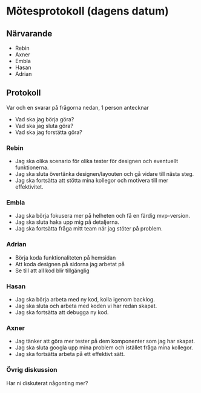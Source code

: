 # Mötesprotokoll (dagens datum)

## Närvarande

- Rebin
- Axner
- Embla
- Hasan
- Adrian

## Protokoll

Var och en svarar på frågorna nedan, 1 person antecknar

- Vad ska jag börja göra?
- Vad ska jag sluta göra?
- Vad ska jag forstätta göra?

### Rebin

- Jag ska olika scenario för olika tester för designen och eventuellt funktionerna.
- Jag ska sluta övertänka designen/layouten och gå vidare till nästa steg.
- Jag ska fortsätta att stötta mina kollegor och motivera till mer effektivitet.

### Embla

- Jag ska börja fokusera mer på helheten och få en färdig mvp-version.
- Jag ska sluta haka upp mig på detaljerna.
- Jag ska fortsätta fråga mitt team när jag stöter på problem.

### Adrian

- Börja koda funktionaliteten på hemsidan
- Att koda designen på sidorna jag arbetat på
- Se till att all kod blir tillgänglig

### Hasan

- Jag ska börja arbeta med ny kod, kolla igenom backlog.
- Jag ska sluta och arbeta med koden vi har redan skapat.
- Jag ska fortsätta att debugga ny kod.

### Axner

- Jag tänker att göra mer tester på dem komponenter som jag har skapat.
- Jag ska sluta googla upp mina problem och istället fråga mina kollegor.
- Jag ska fortsätta arbeta på ett effektivt sätt.

### Övrig diskussion

Har ni diskuterat någonting mer?
